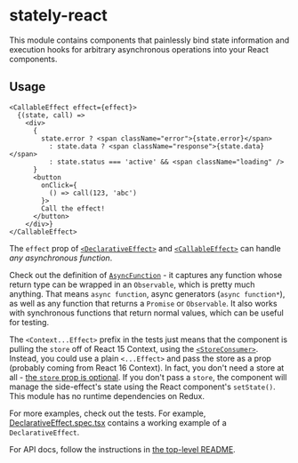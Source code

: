 # stately-react

This module contains components that painlessly bind state information and execution hooks for arbitrary asynchronous operations into your React components.

## Usage
```
<CallableEffect effect={effect}>
  {(state, call) =>
    <div>
      {
        state.error ? <span className="error">{state.error}</span>
          : state.data ? <span className="response">{state.data}</span>
          : state.status === 'active' && <span className="loading" />
      }
      <button
        onClick={
          () => call(123, 'abc')
        }>
        Call the effect!
      </button>
    </div>}
</CallableEffect>
```

The `effect` prop of [`<DeclarativeEffect>`](/stately-react/src/DeclarativeEffect.spec.tsx#L60) and [`<CallableEffect>`](/stately-react/src/CallableEffect.spec.tsx#L43) can handle _any asynchronous function_.

Check out the definition of [`AsyncFunction`](/stately-async/src/AsyncFunction.ts#L22) - it captures any function whose return type can be wrapped in an `Observable`, which is pretty much anything. That means `async function`, async generators (`async function*`), as well as any function that returns a `Promise` or `Observable`. It also works with synchronous functions that return normal values, which can be useful for testing.

The `<Context...Effect>` prefix in the tests just means that the component is pulling the `store` off of React 15 Context, using the [`<StoreConsumer>`](/stately-react/src/DeclarativeEffect.tsx#L140). Instead, you could use a plain `<...Effect>` and pass the store as a prop (probably coming from React 16 Context). In fact, you don't need a store at all - [the `store` prop is optional](/stately-react/src/DeclarativeEffect.tsx#L60). If you don't pass a `store`, the component will manage the side-effect's state using the React component's `setState()`. This module has no runtime dependencies on Redux.

For more examples, check out the tests. For example, [DeclarativeEffect.spec.tsx](/stately-react/src/DeclarativeEffect.spec.tsx) contains a working example of a `DeclarativeEffect`.

For API docs, follow the instructions in [the top-level README](https://github.com/hiebj/stately/).
